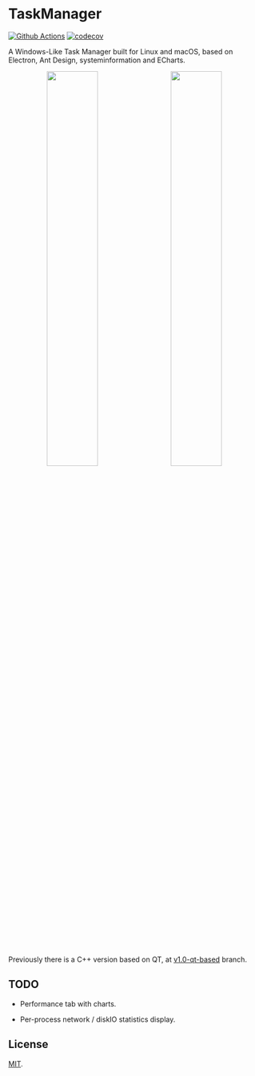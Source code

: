 # TaskManager 

[![Github Actions](https://github.com/yxwangcs/taskmanager/workflows/build/badge.svg)](https://github.com/yxwangcs/taskmanager/actions?query=branch%3Amaster) [![codecov](https://codecov.io/gh/yxwangcs/taskmanager/branch/master/graph/badge.svg)](https://codecov.io/gh/yxwangcs/taskmanager/branch/master)

A Windows-Like Task Manager built for Linux and macOS, based on Electron, Ant Design, systeminformation and ECharts.

<p float="left" align="center">
  <img src="https://github.com/yxwangcs/taskmanager/raw/master/screenshots/1.png" width="45%" />
  &emsp;
  <img src="https://github.com/yxwangcs/taskmanager/raw/master/screenshots/2.png" width="45%" /> 
</p>

Previously there is a C++ version based on QT, at [v1.0-qt-based](https://github.com/yxwangcs/taskmanager/tree/v1.0-qt-based) branch.

## TODO
* Performance tab with charts.

* Per-process network / diskIO statistics display.

## License
[MIT](https://github.com/yxwangcs/taskmanager/blob/master/LICENSE).
